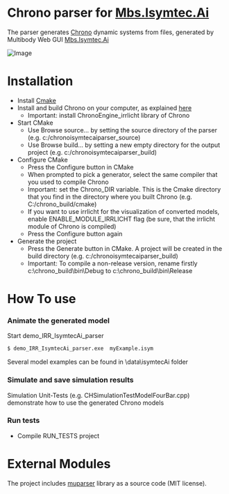 # Chrono parser for  [Mbs.Isymtec.Ai]  #

The parser generates [Chrono] dynamic systems from files, generated by Multibody Web GUI  [Mbs.Isymtec.Ai] 

![Image](https://www.isymtec.ai/wp-content/uploads/2018/08/mbs_screen_shot-800x453.png)

# Installation 
- Install [Cmake]
- Install and build Chrono on your computer, as explained [here]( http://api.projectchrono.org/development/tutorial_install_chrono.html) 
	- Important: install ChronoEngine_irrlicht library of Chrono
- Start CMake 
  - Use Browse source... by setting the source directory of the parser (e.g. c:/chronoisymtecaiparser_source)
  - Use Browse build... by setting a new empty directory for the output project (e.g. c:/chronoisymtecaiparser_build)
- Configure CMake	
  - Press the Configure button in CMake
  - When prompted to pick a generator, select the same compiler that you used to compile Chrono
  - Important: set the Chrono_DIR variable. This is the Cmake directory that you find in the directory where you built Chrono (e.g. C:/chrono_build/cmake)
  - If you want to use irrlicht for the visualization of converted models, enable ENABLE_MODULE_IRRLICHT flag (be sure, that the irrlicht module of Chrono is compiled)
  - Press the Configure button again
- Generate the project
  - Press the Generate button in CMake. A project will be created in the build directory (e.g. c:/chronoisymtecaiparser_build)
  - Important: To compile a non-release version, rename firstly c:\chrono_build\bin\Debug  to c:\chrono_build\bin\Release 

# How To use 
### Animate the generated model
 
Start demo_IRR_IsymtecAi_parser
```sh
$ demo_IRR_IsymtecAi_parser.exe  myExample.isym
```
Several model examples can be found in  \data\isymtecAi folder

### Simulate and save simulation results
Simulation Unit-Tests (e.g. CHSimulationTestModelFourBar.cpp)  demonstrate how to use the generated Chrono models

### Run tests 
-  Compile RUN_TESTS project 

# External Modules
The project includes [muparser] library as a source code (MIT license).  
	

[//]: # 
   [Cmake]: <https://cmake.org/> 
   [Chrono]: <http://projectchrono.org/>
   [Mbs.Isymtec.Ai]: <https://Isymtec.Ai>
   [muparser]: <http://beltoforion.de/article.php?a=muparser>